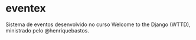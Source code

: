 # eventex
Sistema de eventos desenvolvido no curso Welcome to the Django (WTTD), ministrado pelo @henriquebastos.
